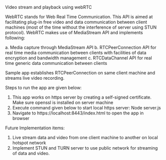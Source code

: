 ﻿Video stream and playback using webRTC

WebRTC stands for Web Real Time Communication. This API is aimed at facilitating plug-in free video and data communication between client machines (most of the time without the interference of server using STUN protocol).
WebRTC makes use of MediaStream API and implements following:

a. Media capture through MediaStream API
b. RTCPeerConnection API for real time media communication between clients with facilities of data encryption and bandwidth management
c. RTCDataChannel API for real time generic data communication between clients

Sample app establishes RTCPeerConnection on same client machine and streams live video recording.

Steps to run the app are given below:

1. This app works on https server by creating a self-signed certificate. Make sure openssl is installed on server machine
2. Execute command given below to start local https server:
Node server.js
3. Navigate to https://localhost:8443/index.html to open the app in browser

Future Implementation items:
1. Live stream data and video from one client machine to another on local hotspot network
2. Implement STUN and TURN server to use public network for streaming of data and video.


